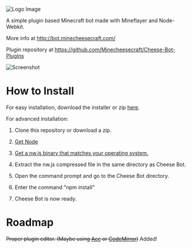 ![Logo Image](http://i.imgur.com/LN0xDMx.png)

A simple plugin based Minecraft bot made with Mineflayer and Node-Webkit.

More info at http://bot.minecheesecraft.com/

Plugin repository at https://github.com/Minecheesecraft/Cheese-Bot-Plugins

![Screenshot](http://i.imgur.com/Na7m63O.png)

# How to Install


For easy installation, download the installer or zip [here](http://bot.minecheesecraft.com/download.html).


For advanced installation:

1. Clone this repository or download a zip.

2. [Get Node](https://nodejs.org/en/)

3. [Get a nw.js binary that matches your operating system.](http://nwjs.io/)

4. Extract the nw.js compressed file in the same directory as Cheese Bot.

5. Open the command prompt and go to the Cheese Bot directory.

6. Enter the command "npm install"

7. Cheese Bot is now ready.

# Roadmap

~~Proper plugin editor. (Maybe using [Ace](https://ace.c9.io/#nav=about) or [CodeMirror](http://codemirror.net/))~~ Added!

